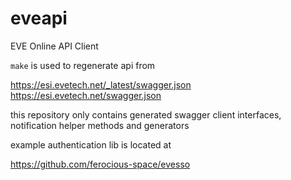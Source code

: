 # eveapi

EVE Online API Client

`make` is used to regenerate api from

https://esi.evetech.net/_latest/swagger.json
https://esi.evetech.net/swagger.json

this repository only contains generated swagger client interfaces, notification helper methods and generators

example authentication lib is located at

https://github.com/ferocious-space/evesso